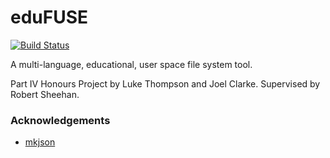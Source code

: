 # eduFUSE
[![Build Status](https://travis-ci.com/lukethompsxn/edufuse.svg?token=gDeffs2syumfbfyPNXfM&branch=master)](https://travis-ci.com/lukethompsxn/edufuse)

A multi-language, educational, user space file system tool.

Part IV Honours Project by Luke Thompson and Joel Clarke. Supervised by Robert Sheehan.

### Acknowledgements
- [mkjson](https://github.com/Jacajack/mkjson)
